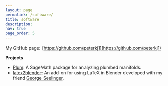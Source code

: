 ```yaml
---
layout: page
permalink: /software/
title: software
description:
nav: true
page_order: 5
---
```


My GitHub page: [https://github.com/peterkj1](https://github.com/peterkj1)

**Projects**

- [Plum](https://github.com/peterkj1/plum): A SageMath package for analyzing plumbed manifolds.
- [latex2blender](https://github.com/ghseeli/latex2blender): An add-on for using LaTeX in Blender developed with my friend [George Seelinger](https://ghseeli.github.io).

